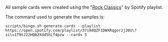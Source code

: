 All sample cards were created using the "[Rock Classics](https://open.spotify.com/playlist/37i9dQZF1DWXRqgorJj26U?si=1T9tJ22HQ82Xdd5hLf4pzw)" by Spotify playlist.

The command used to generate the samples is:

`scripts/bingo.sh generate-cards --playlist https://open.spotify.com/playlist/37i9dQZF1DWXRqgorJj26U\?si\=1T9tJ22HQ82Xdd5hLf4pzw --cards 5`
